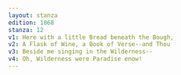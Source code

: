 ```yaml
---
layout: stanza
edition: 1868
stanza: 12
v1: Here with a little Bread beneath the Bough,
v2: A Flask of Wine, a Book of Verse--and Thou
v3: Beside me singing in the Wilderness--
v4: Oh, Wilderness were Paradise enow!
---
```

